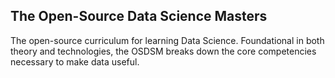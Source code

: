
## The Open-Source Data Science Masters

The open-source curriculum for learning Data Science. Foundational in both theory and technologies, the OSDSM breaks down the core competencies necessary to make data useful.

